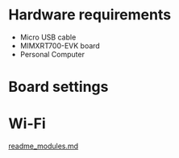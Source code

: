 Hardware requirements
=====================
- Micro USB cable
- MIMXRT700-EVK board
- Personal Computer

Board settings
==============


Wi-Fi
=====
[readme_modules.md](../readme_modules.md)
